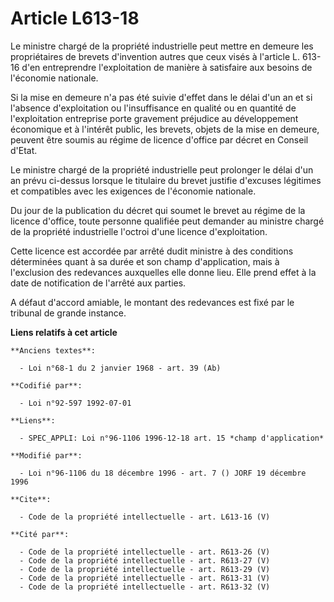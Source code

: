 # Article L613-18

Le ministre chargé de la propriété industrielle peut mettre en demeure les propriétaires de brevets d'invention autres que
ceux visés à l'article L. 613-16 d'en entreprendre l'exploitation de manière à satisfaire aux besoins de l'économie
nationale. 

Si la mise en demeure n'a pas été suivie d'effet dans le délai d'un an et si l'absence d'exploitation ou l'insuffisance en
qualité ou en quantité de l'exploitation entreprise porte gravement préjudice au développement économique et à l'intérêt
public, les brevets, objets de la mise en demeure, peuvent être soumis au régime de licence d'office par décret en Conseil
d'Etat. 

Le ministre chargé de la propriété industrielle peut prolonger le délai d'un an prévu ci-dessus lorsque le titulaire du
brevet justifie d'excuses légitimes et compatibles avec les exigences de l'économie nationale. 

Du jour de la publication du décret qui soumet le brevet au régime de la licence d'office, toute personne qualifiée peut
demander au ministre chargé de la propriété industrielle l'octroi d'une licence d'exploitation. 

Cette licence est accordée par arrêté dudit ministre à des conditions déterminées quant à sa durée et son champ
d'application, mais à l'exclusion des redevances auxquelles elle donne lieu. Elle prend effet à la date de notification de
l'arrêté aux parties. 

A défaut d'accord amiable, le montant des redevances est fixé par le tribunal de grande instance.

**Liens relatifs à cet article**

	**Anciens textes**:

	  - Loi n°68-1 du 2 janvier 1968 - art. 39 (Ab)

	**Codifié par**:

	  - Loi n°92-597 1992-07-01

	**Liens**:

	  - SPEC_APPLI: Loi n°96-1106 1996-12-18 art. 15 *champ d'application*

	**Modifié par**:

	  - Loi n°96-1106 du 18 décembre 1996 - art. 7 () JORF 19 décembre 1996

	**Cite**:

	  - Code de la propriété intellectuelle - art. L613-16 (V)

	**Cité par**:

	  - Code de la propriété intellectuelle - art. R613-26 (V)
	  - Code de la propriété intellectuelle - art. R613-27 (V)
	  - Code de la propriété intellectuelle - art. R613-29 (V)
	  - Code de la propriété intellectuelle - art. R613-31 (V)
	  - Code de la propriété intellectuelle - art. R613-32 (V)
